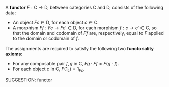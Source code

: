  A **functor** $F : \mathsf{C} \to \mathsf{D}$, between categories $\mathsf{C}$ and $\mathsf{D}$, consists of the following data:

-  An object $Fc \in \mathsf{D}$, for each object $c \in \mathsf{C}$.
-  A morphism $Ff : Fc \to Fc' \in \mathsf{D}$, for each morphism $f : c \to c' \in \mathsf{C}$, so that the domain and codomain of $Ff$ are, respectively, equal to $F$ applied to the domain or codomain of $f$.

The assignments are required to satisfy the following two **functoriality axioms**:

-  For any composable pair $f,g$ in $\mathsf{C}$, $Fg \cdot Ff = F(g \cdot f)$.
-  For each object $c$ in $\mathsf{C}$, $F(1_c) = 1_{Fc}$.



SUGGESTION: functor